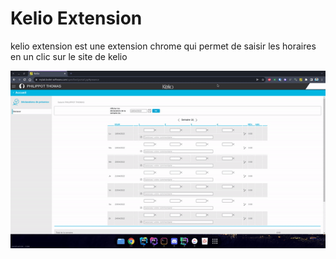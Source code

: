 # Kelio Extension

kelio extension est une extension chrome qui permet de saisir les horaires en un clic sur le site
de kelio

![demo](demo.gif)

